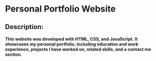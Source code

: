 # Personal Portfolio Website
## Description:
#### This website was developed with HTML, CSS, and JavaScript. It showcases my personal portfolio, including education and work experience, projects I have worked on, related skills, and a contact me section.


